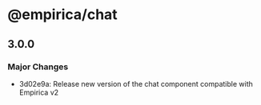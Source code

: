# @empirica/chat

## 3.0.0

### Major Changes

- 3d02e9a: Release new version of the chat component compatible with Empirica v2
